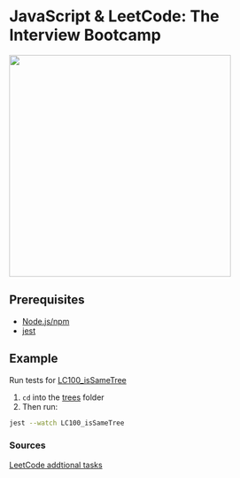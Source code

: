 # JavaScript & LeetCode: The Interview Bootcamp

<img src="https://static.kaeducation.com/lc-js.jpg" width="400">

## Prerequisites

- [Node.js/npm](https://nodejs.org/en/)
- [jest](https://www.npmjs.com/package/jest)

## Example

Run tests for [LC100_isSameTree](trees/LC100_isSameTree)

1. `cd` into the [trees](trees) folder
2. Then run:

```bash
jest --watch LC100_isSameTree
```

### Sources

[LeetCode addtional tasks](https://github.com/kondalraodurgam/LeetCode-Solutions)
